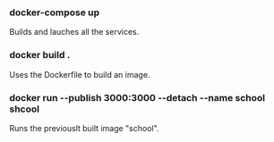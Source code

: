 ### docker-compose up
Builds and lauches all the services.

### docker build .
Uses the Dockerfile to build an image.

### docker run --publish 3000:3000 --detach --name school shcool
Runs the previouslt built image "school".



